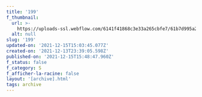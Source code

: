 ```yaml
---
title: '199'
f_thumbnail:
  url: >-
    https://uploads-ssl.webflow.com/6141f41868c3e33a265cbfe7/61b7d995a247fdc1647be546_199.jpg
  alt: null
slug: '199'
updated-on: '2021-12-15T15:03:45.077Z'
created-on: '2021-12-13T23:39:05.598Z'
published-on: '2021-12-15T15:48:47.960Z'
f_status: false
f_category: S
f_afficher-la-racine: false
layout: '[archive].html'
tags: archive
---
```



